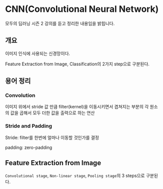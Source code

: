 # CNN(Convolutional Neural Network)

모두의 딥러닝 시즌 2 강의를 듣고 정리한 내용임을 밝힙니다.

## 개요

이미지 인식에 사용되는 신경망이다.

Feature Extraction from Image, Classification의 2가지 step으로 구분된다. 

## 용어 정리

### Convolution

이미지 위에서 stride 값 만큼 filter(kernel)을 이동시키면서 겹쳐지는 부분의 각 원소의 값을 곱해서 모두 더한 값을 출력으로 하는 연산

### Stride and Padding

Stride: filter를 한번에 얼마나 이동할 것인가를 결정

padding: zero-padding

## Feature Extraction from Image

`Convolutional stage`, `Non-linear stage`, `Pooling stage`의 3 steps으로 구분된다.

 
